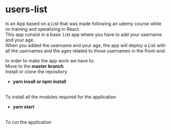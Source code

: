 # users-list<br>

Is an App based on a List that was made following an udemy course while im training and speializing in React.<br>
This app consist in a basic List app where you have to add your username and your age.<br>
When you added the username and your age, the app will deploy a List with all the usernames and the ages related to those usernames in the front-end.<br>

In order to make the app work we have to: <br>
Move to the <strong>master branch </strong> <br>
Install or clone the repository <br>
<ul><li><strong>yarn insall or npm install </strong></li></ul><br>
To install all the modules required for the application <br>
<ul><li><strong>yarn start </strong></li></ul><br>
To run the application <br>

